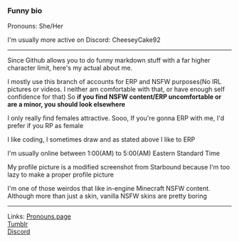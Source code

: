 ### Funny bio
Pronouns: She/Her

I'm usually more active on Discord: CheeseyCake92

----------------------------------------------------------
Since Github allows you to do funny markdown stuff with a far higher character limit, here's my actual about me.

I mostly use this branch of accounts for ERP and NSFW purposes(No IRL pictures or videos. I neither am comfortable with that, or have enough self confidence for that)
So **if you find NSFW content/ERP uncomfortable or are a minor, you should look elsewhere**

I only really find females attractive. Sooo, If you're gonna ERP with me, I'd prefer if you RP as female

I like coding, I sometimes draw and as stated above I like to ERP

I'm usually online between 1:00(AM) to 5:00(AM) Eastern Standard Time

My profile picture is a modified screenshot from Starbound because I'm too lazy to make a proper profile picture

I'm one of those weirdos that like in-engine Minecraft NSFW content. Although more than just a skin, vanilla NSFW skins are pretty boring

----------------------------------------------------------
Links:
[Pronouns.page](https://en.pronouns.page/@cheeseycake923)<br>
[Tumblr](https://cheeseycake92.tumblr.com/)<br>
[Discord](https://discordapp.com/users/950673801153249303)<br>
